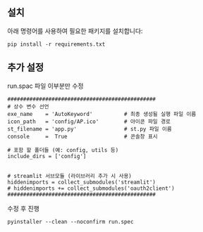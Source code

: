## 설치

아래 명령어를 사용하여 필요한 패키지를 설치합니다:

```pip install -r requirements.txt```



## 추가 설정

run.spac 파일 이부분만 수정

```
###############################################
# 상수 변수 선언
exe_name    = 'AutoKeyword'          # 최종 생성될 실행 파일 이름
icon_path   = 'config/AP.ico'        # 아이콘 파일 경로
st_filename = 'app.py'               # st.py 파일 이름
console     =  True                  # 콘솔창 표시

# 포함 할 폴더들 (예: config, utils 등)
include_dirs = ['config']   


# streamlit 서브모듈 (라이브러리 추가 시 사용)
hiddenimports = collect_submodules('streamlit')
# hiddenimports += collect_submodules('oauth2client')
###############################################
```

수정 후 진행

```pyinstaller --clean --noconfirm run.spec ```